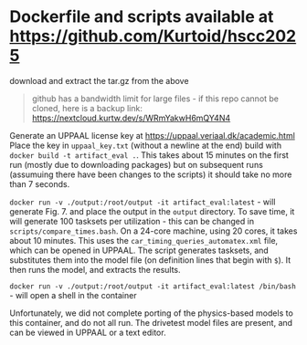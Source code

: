 # Dockerfile and scripts available at https://github.com/Kurtoid/hscc2025
download and extract the tar.gz from the above
> github has a bandwidth limit for large files - if this repo cannot be cloned, here is a backup link: https://nextcloud.kurtw.dev/s/WRmYakwH6mQY4N4

Generate an UPPAAL license key at https://uppaal.veriaal.dk/academic.html
Place the key in `uppaal_key.txt` (without a newline at the end)
build with `docker build -t artifact_eval .`. This takes about 15 minutes on the first run (mostly due to downloading packages) but on subsequent runs (assumuing there have been changes to the scripts) it should take no more than 7 seconds.

`docker run -v ./output:/root/output -it artifact_eval:latest` - will generate Fig. 7. and place the output in the `output` directory. To save time, it will generate 100 tasksets per utilization - this can be changed in `scripts/compare_times.bash`. On a 24-core machine, using 20 cores, it takes about 10 minutes. This uses the `car_timing_queries_automatex.xml` file, which can be opened in UPPAAL. The script generates tasksets, and substitutes them into the model file (on definition lines that begin with `$`). It then runs the model, and extracts the results.

`docker run -v ./output:/root/output -it artifact_eval:latest /bin/bash` - will open a shell in the container

Unfortunately, we did not complete porting of the physics-based models to this container, and do not all run. The drivetest model files are present, and can be viewed in UPPAAL or a text editor.
